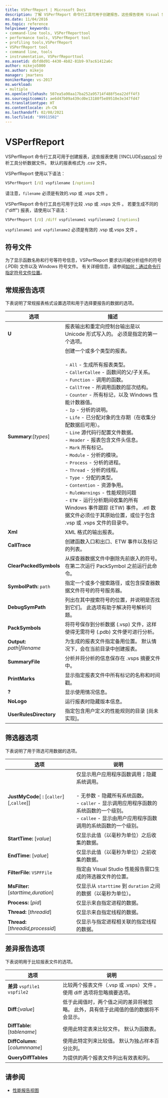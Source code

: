 ```yaml
---
title: VSPerfReport | Microsoft Docs
description: 了解 VSPerfReport 命令行工具可用于创建报告，这些报告使用 Visual Studio 分析工具分析数据文件。
ms.date: 11/04/2016
ms.topic: reference
helpviewer_keywords:
- command-line tools, VSPerfReporttool
- performance tools, VSPerfReport tool
- profiling tools,VSPerfReport
- VSPerfReport tool
- command line, tools
- instrumentation, VSPerfReporttool
ms.assetid: dbfd8d91-4430-4b82-81b9-97ac61412a6c
author: mikejo5000
ms.author: mikejo
manager: jmartens
monikerRange: vs-2017
ms.workload:
- multiple
ms.openlocfilehash: 507ea5a90aa17ba252a95714f488f5ea22dff4f3
ms.sourcegitcommit: ae6d47b09a439cd0e13180f5e89510e3e347fd47
ms.translationtype: HT
ms.contentlocale: zh-CN
ms.lasthandoff: 02/08/2021
ms.locfileid: "99911502"
---
```

# <a name="vsperfreport"></a>VSPerfReport
VSPerfReport 命令行工具可用于创建报表，这些报表使用 [!INCLUDE[vsprvs](../code-quality/includes/vsprvs_md.md)] 分析工具分析数据文件。 默认的报表格式为 .csv 文件。

 VSPerfReport 使用以下语法：

```cmd
VSPerfReport [/U] vspfilename [/options]
```

 请注意，`filename` 必须是有效的.vsp 或 .vsps 文件 。

 VSPerfReport 命令行工具也可用于比较 .vsp 或 .vsps 文件 。 若要生成不同的 ("diff") 报表，请使用以下语法：

```cmd
VSPerfReport [/U] /diff vspfilename1 vspfilename2 [/options]
```

 `vspfilename1 and vspfilename2` 必须是有效的 .vsp 或.vsps 文件 。

## <a name="symbol-files"></a>符号文件
 为了显示函数名称和行号等符号信息，VSPerfReport 要求访问被分析组件的符号 (.PDB) 文件以及 Windows 符号文件。 有关详细信息，请参阅[如何：通过命令行指定符号文件位置](../profiling/how-to-specify-symbol-file-locations-from-the-command-line.md)。

## <a name="general-report-options"></a>常规报告选项
 下表说明了常规报表格式设置选项和用于选择要报告的数据的选项。

|选项|描述|
|-------------|-----------------|
|**U**|报表输出和重定向控制台输出是以 Unicode 形式写入的。 必须是指定的第一个选项。|
|**Summary:**[*types*]|创建一个或多个类型的报表。<br /><br /> -   `All` - 生成所有报表类型。<br />-   `CallerCallee` - 函数间的父/子关系。<br />-   `Function` - 调用的函数。<br />-   `CallTree` - 所调用函数的层次结构。<br />-   `Counter` - 所有标记，以及 Windows 性能计数器值。<br />-   `Ip` - 分析的说明。<br />-   `Life` - 已分配对象的生存期（在收集分配数据后可用）。<br />-   `Line` 源代码行配置文件数据。<br />-   `Header` - 报表包含文件头信息。<br />-   `Mark` 所有标记。<br />-   `Module` - 分析的模块。<br />-   `Process` - 分析的进程。<br />-   `Thread` - 分析的线程。<br />-   `Type` - 分配的类型。<br />-   `Contention` - 资源争用。<br />-   `RuleWarnings` - 性能规则问题<br />-   `ETW` - 运行分析期间收集的所有 Windows 事件跟踪 (ETW) 事件。 .etl 数据文件必须位于其原始位置，或位于包含 .vsp 或 .vsps 文件的目录中。|
|**Xml**|XML 格式的输出报表。|
|**CallTrace**|创建函数入口和出口、ETW 事件以及标记的列表。|
|**ClearPackedSymbols**|从探查器数据文件中删除先前嵌入的符号。 在第二次运行 PackSymbol 之前运行此命令。|
|**SymbolPath:** `path`|指定一个或多个搜索路径，或包含探查器数据文件符号的符号服务器。|
|**DebugSymPath**|列出在其中搜索符号的位置，并说明是否找到它们。 此选项有助于解决符号解析问题。|
|**PackSymbols**|将符号保存到分析数据 (.vsp) 文件，这样使得无需符号 (.pdb) 文件便可进行分析。|
|**Output:** *path*&#124;*filename*|为生成的报表文件指定备用位置。 默认情况下，会在当前目录中创建报表。|
|**SummaryFile**|分析并将分析的信息保存在 .vsps 摘要文件中。|
|**PrintMarks**|显示指定报表文件中所有标记的名称和时间戳。|
|**?**|显示使用情况信息。|
|**NoLogo**|运行报表时隐藏版本信息。|
|**UserRulesDirectory**|指定包含用户定义的性能规则的目录 [尚未实现]。|

## <a name="filter-options"></a>筛选器选项
 下表说明了用于筛选可用数据的选项。

|选项|说明|
|-------------|-----------------|
|**JustMyCode**[ **:** [`caller`][,`callee`]]|仅显示用户应用程序函数调用；隐藏系统调用。<br /><br /> - 无参数 - 隐藏所有系统函数。<br />-   `caller` - 显示调用应用程序函数的系统函数的一个级别。<br />-   `callee` - 显示由用户应用程序函数调用的系统函数的一个级别。|
|**StartTime:** [*value*]|仅显示此值（以毫秒为单位）之后收集的数据。|
|**EndTime:** [*value*]|仅显示此值（以毫秒为单位）之前收集的数据。|
|**FilterFile:** `VSPFFile`|指定由 Visual Studio 性能报告窗口生成的筛选器文件的位置。|
|**MsFilter:** [*starttime,duration*]|仅显示从 `starttime` 到 `duration` 之间的数据（以毫秒为单位）。|
|**Process:** [*pid*]|仅显示来自指定进程的数据。|
|**Thread:** [*threadid*]|仅显示来自指定线程的数据。|
|**Thread:** [*threadid,processid*]|仅显示与指定进程相关联的指定线程的数据。|

## <a name="difference-report-options"></a>差异报告选项
 下表说明用于比较报表文件的选项。

|选项|说明|
|-------------|-----------------|
|**差异**  `vspfile1 vspfile2`|比较两个报表文件（.vsp 或 .vsps）文件 。 使用 diff 选项将忽略摘要选项。|
|**Diff:**[*value*]|低于此阈值时，两个值之间的差异将被忽略。 此外，具有低于此阈值的值的数据将不会显示。|
|**DiffTable:**[*tablename*]|使用此特定表来比较文件。 默认为函数表。|
|**DiffColumn:**[*columnname*]|使用此特定列来比较值。 默认为独占样本百分比列。|
|**QueryDiffTables**|为提供的两个报表文件列出有效表和列。|

## <a name="see-also"></a>请参阅
- [性能报告视图](../profiling/performance-report-views.md)

